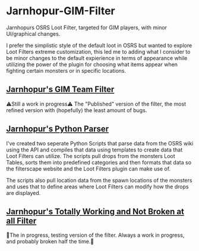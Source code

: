 # **Jarnhopur-GIM-Filter**
Jarnhopurs OSRS Loot Filter, targeted for GIM players, with minor UI/graphical changes.

I prefer the simplistic style of the default loot in OSRS but wanted to explore Loot Filters extreme customization, this led me to adding what I consider to be minor changes to the default expierience in terms of appearance while utilizing the power of the plugin for choosing what items appear when fighting certain monsters or in specific locations.

## [**Jarnhopur's GIM Team Filter**](https://github.com/Wizard12892/Jarnhopur-GIM-Filter/blob/main/filter.rs2f)
⚠️Still a work in progress⚠️
The "Published" version of the filter, the most refined version with (hopefully) the least amount of bugs.

## [**Jarnhopur's Python Parser**](https://github.com/Wizard12892/Jarnhopur-GIM-Filter/blob/main/Parser/Parsers.md)
I've created two seperate Python Scripts that parse data from the OSRS wiki using the API and compiles that data using templates to create data that Loot Filters can utilize.
The scripts pull drops from the monsters Loot Tables, sorts them into predefined categories and then formats that data so the filterscape website and the Loot Filters plugin can make use of.
        
The scripts also pull location data from the spawn locations of the monsters and uses that to define areas where Loot Filters can modify how the drops are displayed.

## [**Jarnhopur's Totally Working and Not Broken at all Filter**](https://github.com/Wizard12892/Jarnhopur-GIM-Filter/blob/main/testfilter.rs2f)
🚫The in progress, testing version of the filter. Always a work in progress, and probably broken half the time.🚫